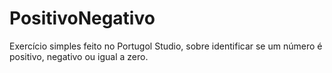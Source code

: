 # PositivoNegativo
 Exercício simples feito no Portugol Studio, sobre identificar se um número é positivo, negativo ou igual a zero.

